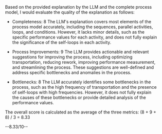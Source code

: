 Based on the provided explanation by the LLM and the complete process model, I would evaluate the quality of the explanation as follows:

* Completeness: 8
The LLM's explanation covers most elements of the process model accurately, including the sequences, parallel activities, loops, and conditions. However, it lacks minor details, such as the specific performance values for each activity, and does not fully explain the significance of the self-loops in each activity.

* Process Improvements: 9
The LLM provides actionable and relevant suggestions for improving the process, including optimizing transportation, reducing rework, improving performance measurement, and streamlining the process. These suggestions are well-defined and address specific bottlenecks and anomalies in the process.

* Bottlenecks: 8
The LLM accurately identifies some bottlenecks in the process, such as the high frequency of transportation and the presence of self-loops with high frequencies. However, it does not fully explain the causes of these bottlenecks or provide detailed analysis of the performance values.

The overall score is calculated as the average of the three metrics:
(8 + 9 + 8) / 3 = 8.33

--8.33/10--
